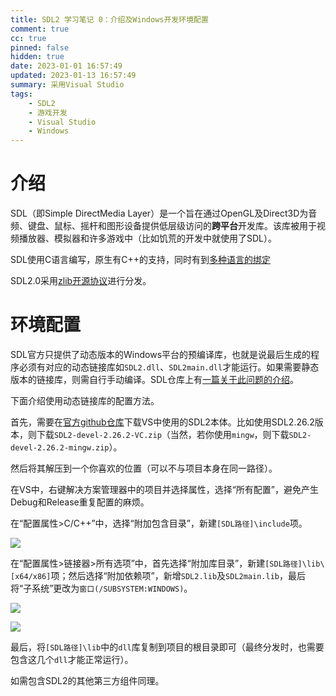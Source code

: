 ```yaml
---
title: SDL2 学习笔记 0：介绍及Windows开发环境配置
comment: true
cc: true
pinned: false
hidden: true
date: 2023-01-01 16:57:49
updated: 2023-01-13 16:57:49
summary: 采用Visual Studio
tags:
	- SDL2
	- 游戏开发
	- Visual Studio
	- Windows
---
```


# 介绍

SDL（即Simple DirectMedia Layer）是一个旨在通过OpenGL及Direct3D为音频、键盘、鼠标、摇杆和图形设备提供低层级访问的**跨平台**开发库。该库被用于视频播放器、模拟器和许多游戏中（比如饥荒的开发中就使用了SDL）。

SDL使用C语言编写，原生有C++的支持，同时有到[多种语言的绑定](https://www.libsdl.org/languages.php)

SDL2.0采用[zlib开源协议](https://www.libsdl.org/license.php)进行分发。

# 环境配置

SDL官方只提供了动态版本的Windows平台的预编译库，也就是说最后生成的程序必须有对应的动态链接库如`SDL2.dll`、`SDL2main.dll`才能运行。如果需要静态版本的链接库，则需自行手动编译。SDL仓库上有[一篇关于此问题的介绍](https://github.com/libsdl-org/SDL/blob/main/docs/README-dynapi.md)。

下面介绍使用动态链接库的配置方法。

首先，需要在[官方github仓库](https://github.com/libsdl-org/SDL/releases)下载VS中使用的SDL2本体。比如使用SDL2.26.2版本，则下载`SDL2-devel-2.26.2-VC.zip`（当然，若你使用`mingw`，则下载`SDL2-devel-2.26.2-mingw.zip`）。

然后将其解压到一个你喜欢的位置（可以不与项目本身在同一路径）。

在VS中，右键解决方案管理器中的项目并选择属性，选择“所有配置”，避免产生Debug和Release重复配置的麻烦。

在“配置属性>C/C++”中，选择“附加包含目录”，新建`[SDL路径]\include`项。

![](1.png)

在“配置属性>链接器>所有选项”中，首先选择“附加库目录”，新建`[SDL路径]\lib\[x64/x86]`项；然后选择“附加依赖项”，新增`SDL2.lib`及`SDL2main.lib`，最后将“子系统”更改为`窗口(/SUBSYSTEM:WINDOWS)`。

![](2.png)

![](3.png)

最后，将`[SDL路径]\lib`中的`dll`库复制到项目的根目录即可（最终分发时，也需要包含这几个`dll`才能正常运行）。

如需包含SDL2的其他第三方组件同理。

